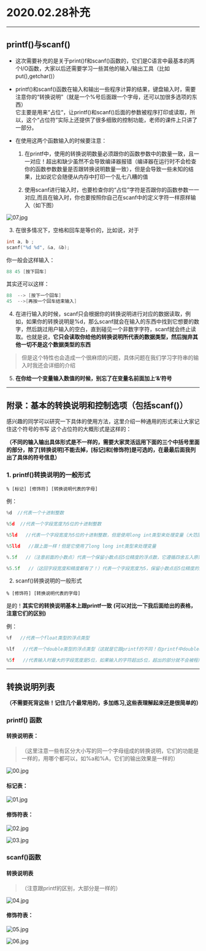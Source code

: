 # 2020.02.28补充
-------------------------------------------------
## printf()与scanf()

* 这次需要补充的是关于print()f和scanf()函数的，它们是C语言中最基本的两个I/O函数，大家以后还需要学习一些其他的输入/输出工具（比如put(),getchar()）
* printf()和scanf()函数在输入和输出一些程序计算的结果，键盘输入时，需要注意你的“转换说明”（就是一个%号后面跟一个字母，还可以加很多选项的东西）  
 它主要是用来“占位“，让printf()和scanf()后面的参数被程序打印或读取，所以，这个“占位符”实际上还提供了很多细致的控制功能，老师的课件上只讲了一部分。

* 在使用这两个函数输入的时候要注意：  

  1. 在printf中，使用的转换说明数量必须跟你的函数参数中的数量一致，且一一对应！超出和缺少虽然不会导致编译器报错（编译器在运行时不会检查你的函数参数数量是否跟转换说明数量一致），但是会导致一些未知的结果，比如说它会随便从内存中打印一个乱七八糟的值    

  2. 使用scanf进行输入时，也要检查你的“占位”字符是否跟你的函数参数一一对应,而且在输入时，你也要按照你自己在scanf中的定义字符一样原样输入（如下图）  

![07.jpg](pictures/2020_02_28remark/07.jpg)

  3. 在很多情况下，空格和回车是等价的，比如说，对于
```c
int a, b ;
scanf("%d %d", &a, &b);
```

你一般会这样输入： 
```c
88 45 [按下回车]
```
其实还可以这样：

```c
88  --> [按下一个回车]
45  -->[再按一个回车结束输入]
```
   4. 在进行输入的时候，scanf只会根据你的转换说明进行对应的数据读取，例如，如果你的转换说明是%d，那么scanf就会在输入的东西中找到它想要的数字，然后跳过用户输入的空白，直到碰见一个非数字字符，scanf就会终止读取。也就是说，**它只会读取你给他的转换说明所代表的数据类型，然后抛弃其他一切不是这个数据类型的东西**
   
>但是这个特性也会造成一个很麻烦的问题，具体问题在我们学习字符串的输入时我还会详细的介绍

   5. **__在你给一个变量输入数值的时候，别忘了在变量名前面加上‘&‘符号__**

--------------------------------------------------------------
## 附录：基本的转换说明和控制选项（包括scanf()）

感兴趣的同学可以研究一下具体的使用方法，这里介绍一种通用的形式来让大家记住这个符号的书写
这个占位符的大概形式是这样的：

**（不同的输入输出具体形式是不一样的，需要大家灵活运用下面的三个中括号里面的部分，除了[转换说明]不能去掉，[标记]和[修饰符]是可选的，在最最后面我列出了具体的符号信息）**


### 1. printf()转换说明的一般形式

`% [标记] [修饰符] [转换说明代表的字母]`

例：
```c
%d  //代表一个十进制整数

%5d  //代表一个字段宽度为5位的十进制整数

%5ld   //代表一个字段宽度为5位的十进制整数，但是使用long int类型来处理变量（大范围整数集处理数值小的变量）

%5lld   //跟上面一样！但是它使用了long long int类型来处理变量

%.5f   //（注意前面的小数点）代表一个保留小数点后5位精度的浮点数，它遵循四舍五入原则

%5.5f   //（这回字段宽度和精度都有了！）代表一个字段宽度为5，保留小数点后5位精度的浮点数
```

2. scanf()转换说明的一般形式

`% [修饰符] [转换说明代表的字母]`

是的！**其实它的转换说明基本上跟printf一致**
__(可以对比一下我后面给出的表格，注意它们的区别)__

例：
```c
%f   //代表一个float类型的浮点类型

%lf   //代表一个double类型的浮点类型（这就是它跟printf的不同！在printf中double和float都使用%f表示）

%5f   //代表输入时最大的字段宽度是5位，如果输入的字符超出5位，超出的部分就不会被程序读取
```

----------------------------------------------------
## 转换说明列表
**（不需要死背这些！记住几个最常用的，多加练习,这些表理解起来还是很简单的）**

### printf() 函数

#### 转换说明表：
>（这里注意一些有区分大小写的同一个字母组成的转换说明，它们的功能是一样的，用哪个都可以，如%a和%A，它们的输出效果是一样的）  

![00.jpg](pictures/2020_02_28remark/00.jpg)

#### 标记表：  

![01.jpg](pictures/2020_02_28remark/01.jpg)

#### 修饰符表：  

![02.jpg](pictures/2020_02_28remark/02.jpg)

![03.jpg](pictures/2020_02_28remark/00.jpg)

### scanf()函数

#### 转换说明表
>（注意跟printf的区别，大部分是一样的）  

![04.jpg](pictures/2020_02_28remark/04.jpg)

#### 修饰符表：
![05.jpg](pictures/2020_02_28remark/05.jpg)

![06.jpg](pictures/2020_02_28remark/06.jpg)
